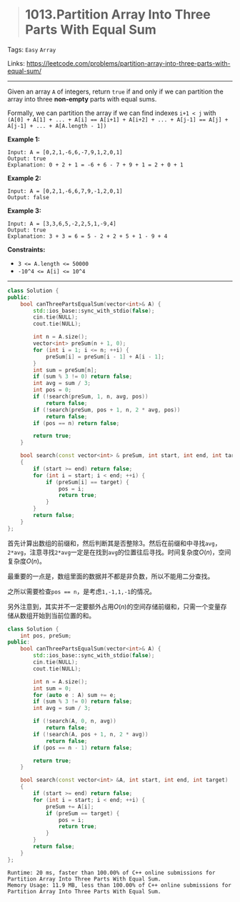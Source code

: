 > # 1013.Partition Array Into Three Parts With Equal Sum

Tags: `Easy` `Array`

Links: <https://leetcode.com/problems/partition-array-into-three-parts-with-equal-sum/>

-----

Given an array `A` of integers, return `true` if and only if we can partition the array into three **non-empty** parts with equal sums.

Formally, we can partition the array if we can find indexes `i+1 < j` with `(A[0] + A[1] + ... + A[i] == A[i+1] + A[i+2] + ... + A[j-1] == A[j] + A[j-1] + ... + A[A.length - 1])`

 

**Example 1:**

```
Input: A = [0,2,1,-6,6,-7,9,1,2,0,1]
Output: true
Explanation: 0 + 2 + 1 = -6 + 6 - 7 + 9 + 1 = 2 + 0 + 1
```

**Example 2:**

```
Input: A = [0,2,1,-6,6,7,9,-1,2,0,1]
Output: false
```

**Example 3:**

```
Input: A = [3,3,6,5,-2,2,5,1,-9,4]
Output: true
Explanation: 3 + 3 = 6 = 5 - 2 + 2 + 5 + 1 - 9 + 4
```

 

**Constraints:**

- `3 <= A.length <= 50000`
- `-10^4 <= A[i] <= 10^4`

-----

```c++
class Solution {
public:
    bool canThreePartsEqualSum(vector<int>& A) {
        std::ios_base::sync_with_stdio(false);
		cin.tie(NULL);
		cout.tie(NULL);

        int n = A.size();
        vector<int> preSum(n + 1, 0);
        for (int i = 1; i <= n; ++i) {
            preSum[i] = preSum[i - 1] + A[i - 1];
        }
        int sum = preSum[n];
        if (sum % 3 != 0) return false;
        int avg = sum / 3;
        int pos = 0;
        if (!search(preSum, 1, n, avg, pos))
            return false;
        if (!search(preSum, pos + 1, n, 2 * avg, pos))
            return false;
        if (pos == n) return false;

        return true;
    }

    bool search(const vector<int> & preSum, int start, int end, int target, int & pos)
    {
        if (start >= end) return false;
        for (int i = start; i < end; ++i) {
            if (preSum[i] == target) {
                pos = i;
                return true;
            }
        }
        return false;
    }
};
```

首先计算出数组的前缀和，然后判断其是否整除3。然后在前缀和中寻找`avg`，`2*avg`，注意寻找`2*avg`一定是在找到`avg`的位置往后寻找。时间复杂度$O(n)$，空间复杂度$O(n)$。

最重要的一点是，数组里面的数据并不都是非负数，所以不能用二分查找。

之所以需要检查`pos == n`，是考虑`1,-1,1,-1`的情况。

另外注意到，其实并不一定要额外占用$O(n)$的空间存储前缀和，只需一个变量存储从数组开始到当前位置的和。

```c++
class Solution {
    int pos, preSum;
public:
    bool canThreePartsEqualSum(vector<int>& A) {
        std::ios_base::sync_with_stdio(false);
		cin.tie(NULL);
		cout.tie(NULL);

        int n = A.size();
        int sum = 0;
        for (auto e : A) sum += e;
        if (sum % 3 != 0) return false;
        int avg = sum / 3;

        if (!search(A, 0, n, avg))
            return false;
        if (!search(A, pos + 1, n, 2 * avg))
            return false;
        if (pos == n - 1) return false;

        return true;
    }

    bool search(const vector<int> &A, int start, int end, int target)
    {
        if (start >= end) return false;
        for (int i = start; i < end; ++i) {
            preSum += A[i];
            if (preSum == target) {
                pos = i;
                return true;
            }
        }
        return false;
    }
};
```

```
Runtime: 20 ms, faster than 100.00% of C++ online submissions for Partition Array Into Three Parts With Equal Sum.
Memory Usage: 11.9 MB, less than 100.00% of C++ online submissions for Partition Array Into Three Parts With Equal Sum.
```

